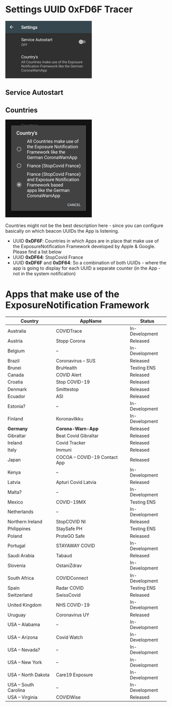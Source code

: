 # Settings UUID 0xFD6F Tracer
![Sample](./misc/docs/settings01.png)

## Service Autostart

## Countries
![Sample](./misc/docs/settings02.png)

Countries might not be the best description here - since you can configure basically on which beacon UUIDs the App is
listening.

- UUID **0xDF6F**: Countries in which Apps are in place that make use of the ExposureNotification Framework developed by
Apple & Google. Please find a list below
- UUID **0xDF64**: StopCovid France
- UUID **0xDF6F** and **0xDF64**: So a combination of both UUIDs - where the app is going to display for each UUID a
separate counter (in the App - not in the system notification)

# Apps that make use of the ExposureNotification Framework
| Country | AppName | Status |
|-|-|-|
| Australia | COVIDTrace | In-Development |
| Austria | Stopp Corona | Released |
| Belgium | – | In-Development |
| Brazil | Coronavirus – SUS | Released |
| Brunei | BruHealth | Testing ENS |
| Canada | COVID Alert | Released |
| Croatia | Stop COVID-19 | Released |
| Denmark | Smittestop | Released |
| Ecuador | ASI | Released |
| Estonia? | – | In-Development |
| Finland | Koronavilkku | In-Development |
| **Germany** | **Corona-Warn-App** | Released |
| Gibraltar | Beat Covid Gibraltar | Released |
| Ireland | Covid Tracker | Released |
| Italy | Immuni | Released |
| Japan | COCOA – COVID-19 Contact App | Released |
| Kenya | – | In-Development |
| Latvia | Apturi Covid Latvia | Released |
| Malta? | – | In-Development |
| Mexico | COVID-19MX | Testing ENS |
| Netherlands | – | In-Development |
| Northern Ireland | StopCOVID NI | Released |
| Philippines | StaySafe PH | Testing ENS |
| Poland | ProteGO Safe | Released |
| Portugal | STAYAWAY COVID | In-Development |
| Saudi Arabia | Tabaud | Released |
| Slovenia | OstaniZdrav | In-Development |
| South Africa | COVIDConnect | In-Development |
| Spain | Radar COVID | Testing ENS |
| Switzerland | SwissCovid | Released |
| United Kingdom | NHS COVID-19 | In-Development |
| Uruguay | Coronavirus UY | Released |
| USA – Alabama | – | In-Development |
| USA – Arizona | Covid Watch | In-Development |
| USA – Nevada? | – | In-Development |
| USA – New York | – | In-Development |
| USA – North Dakota | Care19 Exposure | In-Development |
| USA – South Carolina | – | In-Development |
| USA – Virginia | COVIDWise | Released |
